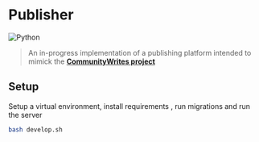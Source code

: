 # Publisher
![Python](https://img.shields.io/badge/Python-3.10-green?style=for-the-badge)

> An in-progress implementation of a publishing platform intended to mimick the **[CommunityWrites project](https://github.com/MarvinKweyu/CommunityWrites)**

## Setup 
Setup a virtual environment, install requirements , run migrations and run the server

```bash
bash develop.sh
```